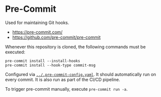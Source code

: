 # Pre-Commit

Used for maintaining Git hooks.

* <https://pre-commit.com/>
* <https://github.com/pre-commit/pre-commit>

Whenever this repository is cloned, the following commands must be executed:

    pre-commit install --install-hooks
    pre-commit install --hook-type commit-msg

Configured via [`../.pre-commit-config.yaml`](../.pre-commit-config.yaml). It should
automatically run on every commit. It is also run as part of the CI/CD pipeline.

To trigger pre-commit manually, execute `pre-commit run -a`.

